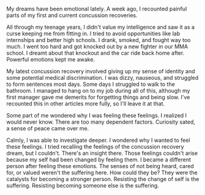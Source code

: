 My dreams have been emotional lately. A week ago, I recounted painful parts of my first and current concussion recoveries.

All through my teenage years, I didn't value my intelligence and saw it as a curse keeping me from fitting in. I tried to avoid opportunities like lab internships and better high schools. I drank, smoked, and fought way too much. I went too hard and got knocked out by a new fighter in our MMA school. I dreamt about that knockout and the car ride back home after. Powerful emotions kept me awake.

My latest concussion recovery involved giving up my sense of identity and some potential medical discrimination. I was dizzy, nauseous, and struggled to form sentences most days. Some days I struggled to walk to the bathroom. I managed to hang on to my job during all of this, although my first manager gave me demerits for forgetting things and being slow. I've recounted this in other articles more fully, so I'll leave it at that.

Some part of me wondered why I was feeling these feelings. I realized I would never know. There are too many dependent factors. Curiosity sated, a sense of peace came over me. 

Calmly, I was able to investigate deeper. I wondered why I wanted to feel these feelings. I tried recalling the feelings of the concussion recovery dream, but I couldn't. There's an insight there. Those feelings couldn't arise because my self had been changed by feeling them. I became a different person after feeling these emotions. The senses of not being heard, cared for, or valued weren't the suffering here. How could they be? They were the catalysts for becoming a stronger person. Resisting the change of self is the suffering. Resisting becoming someone else is the suffering.
